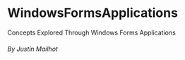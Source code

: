# WindowsFormsApplications
Concepts Explored Through Windows Forms Applications

###### By Justin Mailhot
